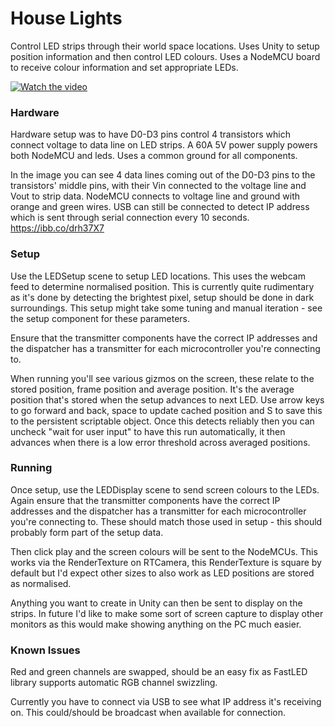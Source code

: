 
# House Lights
Control LED strips through their world space locations. Uses Unity to setup position information and then control LED colours. Uses a NodeMCU board to receive colour information and set appropriate LEDs.

[![Watch the video](https://i.ibb.co/TmsrN7W/Screenshot-2024-01-02-093518.png)](https://vimeo.com/899168891?share=copy)

### Hardware
Hardware setup was to have D0-D3 pins control 4 transistors which connect voltage to data line on LED strips. A 60A 5V power supply powers both NodeMCU and leds. Uses a common ground for all components. 

In the image you can see 4 data lines coming out of the D0-D3 pins to the transistors' middle pins, with their Vin connected to the voltage line and Vout to strip data. NodeMCU connects to voltage line and ground with orange and green wires. USB can still be connected to detect IP address which is sent through serial connection every 10 seconds. https://ibb.co/drh37X7

### Setup
Use the LEDSetup scene to setup LED locations. This uses the webcam feed to determine normalised position. This is currently quite rudimentary as it's done by detecting the brightest pixel, setup should be done in dark surroundings. This setup might take some tuning and manual iteration - see the setup component for these parameters.

Ensure that the transmitter components have the correct IP addresses and the dispatcher has a transmitter for each microcontroller you're connecting to.

When running you'll see various gizmos on the screen, these relate to the stored position, frame position and average position. It's the average position that's stored when the setup advances to next LED. Use arrow keys to go forward and back, space to update cached position and S to save this to the persistent scriptable object. Once this detects reliably then you can uncheck "wait for user input" to have this run automatically, it then advances when there is a low error threshold across averaged positions.

### Running
Once setup, use the LEDDisplay scene to send screen colours to the LEDs. Again ensure that the transmitter components have the correct IP addresses and the dispatcher has a transmitter for each microcontroller you're connecting to. These should match those used in setup - this should probably form part of the setup data.

Then click play and the screen colours will be sent to the NodeMCUs. This works via the RenderTexture on RTCamera, this RenderTexture is square by default but I'd expect other sizes to also work as LED positions are stored as normalised.

Anything you want to create in Unity can then be sent to display on the strips. In future I'd like to make some sort of screen capture to display other monitors as this would make showing anything on the PC much easier.

### Known Issues
Red and green channels are swapped, should be an easy fix as FastLED library supports automatic RGB channel swizzling.

Currently you have to connect via USB to see what IP address it's receiving on. This could/should be broadcast when available for connection.
